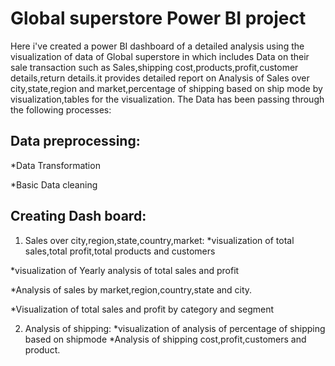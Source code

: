 # Global superstore Power BI  project
   Here i've created a power BI dashboard of a detailed analysis using the visualization of data of Global superstore in which includes 
Data on their sale transaction such as Sales,shipping cost,products,profit,customer details,return details.it provides detailed report on 
Analysis of Sales over city,state,region and market,percentage of shipping based on ship mode by visualization,tables for the visualization.
The Data has been passing through the following processes:

## Data preprocessing:
*Data Transformation

*Basic Data cleaning

## Creating Dash board:
1. Sales over city,region,state,country,market:
*visualization of total sales,total profit,total products and customers

*visualization of Yearly analysis of total sales and profit

*Analysis of sales by market,region,country,state and city.

*Visualization of total sales and profit by category and segment

2. Analysis of shipping:
*visualization of analysis of percentage of shipping based on shipmode
*Analysis of shipping cost,profit,customers and product.
